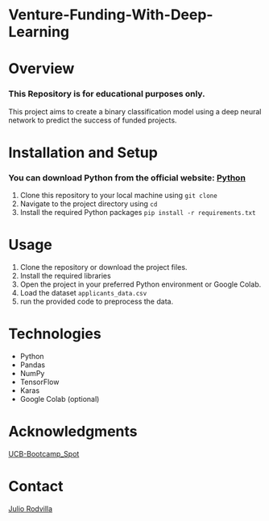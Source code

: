# Venture-Funding-With-Deep-Learning
# Overview
### This Repository is for educational purposes only.

This project aims to create a binary classification model using a deep neural network to predict the success of funded projects. 

# Installation and Setup
### You can download Python from the official website: [Python](https://www.python.org/downloads/)

1. Clone this repository to your local machine using `git clone`
2. Navigate to the project directory using `cd `
3. Install the required Python packages `pip install -r requirements.txt`
# Usage
1. Clone the repository or download the project files.
2. Install the required libraries 
3. Open the project in your preferred Python environment or Google Colab.
4. Load the dataset `applicants_data.csv`
5. run the provided code to preprocess the data. 

# Technologies 
- Python
- Pandas
- NumPy
- TensorFlow
- Karas
- Google Colab (optional)
# Acknowledgments
[UCB-Bootcamp_Spot](https://courses.bootcampspot.com/courses/2916/assignments/47557?module_item_id=871973)
# Contact
[Julio Rodvilla](https://twitter.com/juliorodvilla)